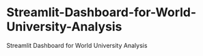 # Streamlit-Dashboard-for-World-University-Analysis
Streamlit Dashboard for World University Analysis

